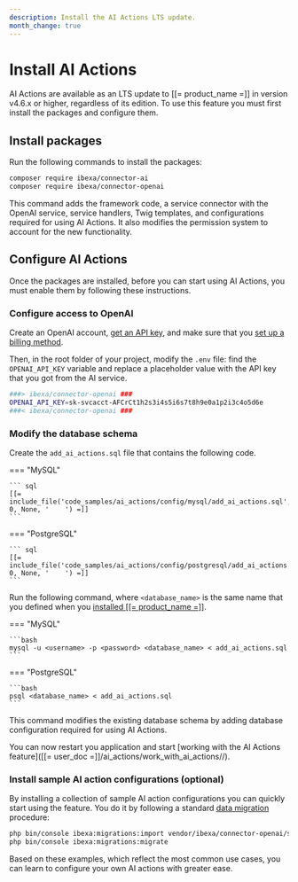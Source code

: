 ```yaml
---
description: Install the AI Actions LTS update.
month_change: true
---
```


# Install AI Actions

AI Actions are available as an LTS update to [[= product_name =]] in version v4.6.x or higher, regardless of its edition.
To use this feature you must first install the packages and configure them.

## Install packages

Run the following commands to install the packages:

``` bash
composer require ibexa/connector-ai
composer require ibexa/connector-openai
```

This command adds the framework code, a service connector with the OpenAI service, service handlers, Twig templates, and configurations required for using AI Actions.
It also modifies the permission system to account for the new functionality.

## Configure AI Actions

Once the packages are installed, before you can start using AI Actions, you must enable them by following these instructions.

### Configure access to OpenAI

Create an OpenAI account, [get an API key](https://help.openai.com/en/articles/4936850-where-do-i-find-my-openai-api-key), and make sure that you [set up a billing method](https://help.openai.com/en/articles/9038407-how-can-i-set-up-billing-for-my-account).

Then, in the root folder of your project, modify the `.env` file: find the `OPENAI_API_KEY` variable and replace a placeholder value with the API key that you got from the AI service.

```bash
###> ibexa/connector-openai ###
OPENAI_API_KEY=sk-svcacct-AFCrCt1h2s3i4s5i6s7t8h9e0a1p2i3c4o5d6e
###< ibexa/connector-openai ###
```

### Modify the database schema

Create the `add_ai_actions.sql` file that contains the following code.

=== "MySQL"

    ``` sql
    [[= include_file('code_samples/ai_actions/config/mysql/add_ai_actions.sql', 0, None, '    ') =]]
    ```

=== "PostgreSQL"

    ``` sql
    [[= include_file('code_samples/ai_actions/config/postgresql/add_ai_actions.sql', 0, None, '    ') =]]
    ```

Run the following command, where `<database_name>` is the same name that you defined when you [installed [[= product_name =]]](../getting_started/install_ibexa_dxp.md#change-installation-parameters).

=== "MySQL"

    ```bash
    mysql -u <username> -p <password> <database_name> < add_ai_actions.sql
    ```

=== "PostgreSQL"

    ```bash
    psql <database_name> < add_ai_actions.sql
    ```

This command modifies the existing database schema by adding database configuration required for using AI Actions.

You can now restart you application and start [working with the AI Actions feature]([[= user_doc =]]/ai_actions/work_with_ai_actions//).

### Install sample AI action configurations (optional)

By installing a collection of sample AI action configurations you can quickly start using the feature.
You do it by following a standard [data migration](importing_data.md) procedure:

```bash
php bin/console ibexa:migrations:import vendor/ibexa/connector-openai/src/bundle/Resources/migrations/action_configurations.yaml
php bin/console ibexa:migrations:migrate
```

Based on these examples, which reflect the most common use cases, you can learn to configure your own AI actions with greater ease.
